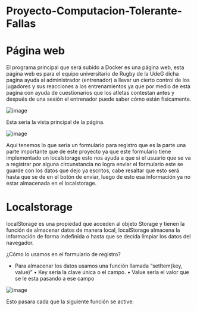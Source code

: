 # Proyecto-Computacion-Tolerante-Fallas

# Página web
El programa principal que será subido a Docker es una página web, esta página web es para el equipo universitario de Rugby de la UdeG dicha pagina ayuda al administrador (entrenador) a llevar un cierto control de los jugadores y sus reacciones a los entrenamientos ya que por medio de esta pagina con ayuda de cuestionarios que los atletas contestan antes y después de una sesión el entrenador puede saber cómo están físicamente. 


![image](https://github.com/HSamuelGomezC/Proyecto-Computacion-Tolerante-Fallas/assets/106403018/495bc19c-6960-4abd-9873-080e1e908a9c)

Esta seria la vista principal de la página.

![image](https://github.com/HSamuelGomezC/Proyecto-Computacion-Tolerante-Fallas/assets/106403018/0eb57819-aad4-4dfe-81da-124d41cbc605)

Aquí tenemos lo que seria un formulario para registro que es la parte una parte importante que de este proyecto ya que este formulario tiene implementado un localstorage esto nos ayuda a que si el usuario que se va a registrar por alguna circunstancia no logra enviar el formulario este se guarde con los datos que dejo ya escritos, cabe resaltar que esto será hasta que se de en el botón de enviar, luego de esto esa información ya no estar almacenada en el localstorage.

# Localstorage

localStorage es una propiedad que acceden al objeto Storage y tienen la función de almacenar datos de manera local, localStorage almacena la información de forma indefinida o hasta que se decida limpiar los datos del navegador.

¿Cómo lo usamos en el formulario de registro?
-	Para almacenar los datos usamos una función llamada “setItem(key, value)”
•	Key seria la clave única o el campo.
•	Value sería el valor que se le esta pasando a ese campo

![image](https://github.com/HSamuelGomezC/Proyecto-Computacion-Tolerante-Fallas/assets/106403018/55532109-4fff-416d-9fca-bb1c229e79b2)

 
Esto pasara cada que la siguiente función se active:
